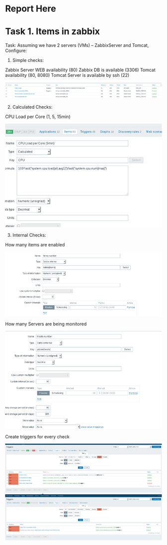 # Report Here

# Task 1. Items in zabbix

Task:
Assuming we have 2 servers (VMs) – ZabbixServer and Tomcat,
Configure:
1. Simple checks:

Zabbix Server WEB availability (80)
Zabbix DB is available (3306)
Tomcat availability (80, 8080)
Tomcat Server is available by ssh (22)

<img src="pictures/Screenshot from 2017-07-26 13-16-41.png">

2. Calculated Checks:

CPU Load per Core (1, 5, 15min)

<img src="pictures/Screenshot from 2017-07-26 15-09-27.png">

3. Internal Checks:

How many items are enabled

<img src="pictures/Screenshot from 2017-07-26 15-30-11.png">

How many Servers are being monitored

<img src="pictures/Screenshot from 2017-07-26 15-31-23.png">

Create triggers for every check

<img src="pictures/Screenshot from 2017-07-26 17-26-50.png">
<img src="pictures/Screenshot from 2017-07-26 17-27-07.png">

